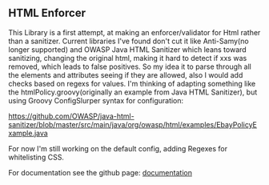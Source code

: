 HTML Enforcer
-------------------------------
This Library is a first attempt, at making an enforcer/validator for Html rather than a sanitizer. Current libraries I've found don't
 cut it like Anti-Samy(no longer supported) and OWASP Java HTML Sanitizer which 
 leans toward sanitizing, changing the original html, making it hard to detect if 
 xxs was removed, which leads to false positives. So my idea it to parse through
 all the elements and attributes seeing if they are allowed, also I would add checks
 based on regexs for values. I'm thinking of adapting something like the 
 htmlPolicy.groovy(originally an example from Java HTML Sanitizer), but using
 Groovy ConfigSlurper syntax for configuration:
 
 https://github.com/OWASP/java-html-sanitizer/blob/master/src/main/java/org/owasp/html/examples/EbayPolicyExample.java

For now I'm still working on the default config, adding Regexes for whitelisting CSS.


For documentation see the github page:
[documentation](https://virtualdogbert.github.io/HtmlEnforcer/)

